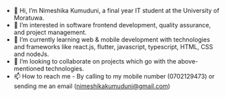 - 👋 Hi, I’m Nimeshika Kumuduni, a final year IT student at the University of Moratuwa. 
- 👀 I’m interested in software frontend development, quality assurance, and project management.
- 🌱 I’m currently learning web & mobile development with technologies and frameworks like react.js, flutter, javascript, typescript, HTML, CSS and nodeJs.
- 💞️ I’m looking to collaborate on projects which go with the above-mentioned technologies.
- 📫 How to reach me - By calling to my mobile number (0702129473) or sending me an email (nimeshikakumuduni@gmail.com)

<!---
nimeshikakumuduni/nimeshikakumuduni is a ✨ special ✨ repository because its `README.md` (this file) appears on your GitHub profile.
You can click the Preview link to take a look at your changes.
--->
